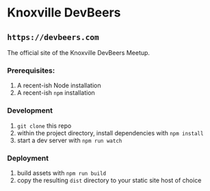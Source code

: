 # Knoxville DevBeers

## `https://devbeers.com`

The official site of the Knoxville DevBeers Meetup.

### Prerequisites:

1. A recent-ish Node installation
2. A recent-ish `npm` installation

### Development

1. `git clone` this repo
2. within the project directory, install dependencies with `npm install`
3. start a dev server with `npm run watch`

### Deployment

1. build assets with `npm run build`
2. copy the resulting `dist` directory to your static site host of choice
